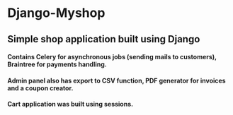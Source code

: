 # Django-Myshop
## Simple shop application built using Django
#### Contains Celery for asynchronous jobs (sending mails to customers), Braintree for payments handling.
#### Admin panel also has export to CSV function, PDF generator for invoices and a coupon creator.
#### Cart application was built using sessions.

